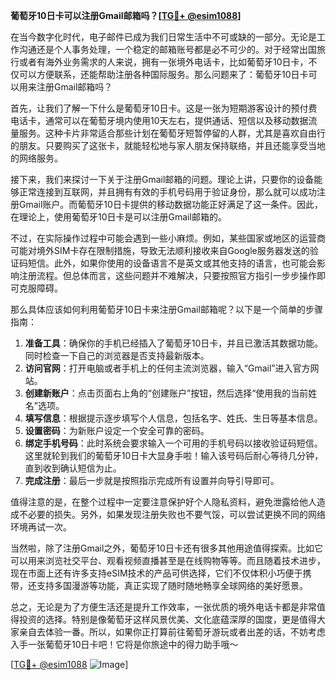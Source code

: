 **葡萄牙10日卡可以注册Gmail邮箱吗？[[TG💪+ @esim1088](https://t.me/s/esim1088)]**

在当今数字化时代，电子邮件已成为我们日常生活中不可或缺的一部分。无论是工作沟通还是个人事务处理，一个稳定的邮箱账号都是必不可少的。对于经常出国旅行或者有海外业务需求的人来说，拥有一张境外电话卡，比如葡萄牙10日卡，不仅可以方便联系，还能帮助注册各种国际服务。那么问题来了：葡萄牙10日卡可以用来注册Gmail邮箱吗？

首先，让我们了解一下什么是葡萄牙10日卡。这是一张为短期游客设计的预付费电话卡，通常可以在葡萄牙境内使用10天左右，提供通话、短信以及移动数据流量服务。这种卡片非常适合那些计划在葡萄牙短暂停留的人群，尤其是喜欢自由行的朋友。只要购买了这张卡，就能轻松地与家人朋友保持联络，并且还能享受当地的网络服务。

接下来，我们来探讨一下关于注册Gmail邮箱的问题。理论上讲，只要你的设备能够正常连接到互联网，并且拥有有效的手机号码用于验证身份，那么就可以成功注册Gmail账户。而葡萄牙10日卡提供的移动数据功能正好满足了这一条件。因此，在理论上，使用葡萄牙10日卡是可以注册Gmail邮箱的。

不过，在实际操作过程中可能会遇到一些小麻烦。例如，某些国家或地区的运营商可能对境外SIM卡存在限制措施，导致无法顺利接收来自Google服务器发送的验证码短信。此外，如果你使用的设备语言不是英文或其他支持的语言，也可能会影响注册流程。但总体而言，这些问题并不难解决，只要按照官方指引一步步操作即可克服障碍。

那么具体应该如何利用葡萄牙10日卡来注册Gmail邮箱呢？以下是一个简单的步骤指南：

1. **准备工具**：确保你的手机已经插入了葡萄牙10日卡，并且已激活其数据功能。同时检查一下自己的浏览器是否支持最新版本。
2. **访问官网**：打开电脑或者手机上的任何主流浏览器，输入“Gmail”进入官方网站。
3. **创建新账户**：点击页面右上角的“创建账户”按钮，然后选择“使用我的当前姓名”选项。
4. **填写信息**：根据提示逐步填写个人信息，包括名字、姓氏、生日等基本信息。
5. **设置密码**：为新账户设定一个安全可靠的密码。
6. **绑定手机号码**：此时系统会要求输入一个可用的手机号码以接收验证码短信。这里就轮到我们的葡萄牙10日卡大显身手啦！输入该号码后耐心等待几分钟，直到收到确认短信为止。
7. **完成注册**：最后一步就是按照指示完成所有设置并向导引导即可。

值得注意的是，在整个过程中一定要注意保护好个人隐私资料，避免泄露给他人造成不必要的损失。另外，如果发现注册失败也不要气馁，可以尝试更换不同的网络环境再试一次。

当然啦，除了注册Gmail之外，葡萄牙10日卡还有很多其他用途值得探索。比如它可以用来浏览社交平台、观看视频直播甚至是在线购物等等。而且随着技术进步，现在市面上还有许多支持eSIM技术的产品可供选择，它们不仅体积小巧便于携带，还支持多国漫游等功能，真正实现了随时随地畅享全球网络的美好愿景。

总之，无论是为了方便生活还是提升工作效率，一张优质的境外电话卡都是非常值得投资的选择。特别是像葡萄牙这样风景优美、文化底蕴深厚的国度，更是值得大家亲自去体验一番。所以，如果你正打算前往葡萄牙游玩或者出差的话，不妨考虑入手一张葡萄牙10日卡吧！它将是你旅途中的得力助手哦～

[[TG💪+ @esim1088](https://t.me/s/esim1088) ![Image](https://i.postimg.cc/4NQfJmqS/Snipaste-2025-05-13-00-14-12.png)]